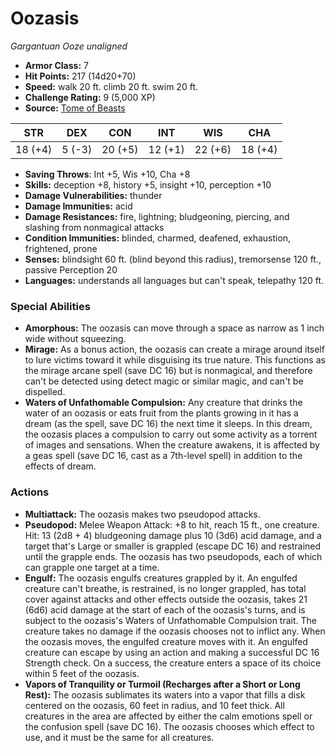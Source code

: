 # Oozasis

*Gargantuan* *Ooze* *unaligned*

- **Armor Class:** 7
- **Hit Points:** 217 (14d20+70)
- **Speed:** walk 20 ft. climb 20 ft. swim 20 ft.
- **Challenge Rating:** 9 (5,000 XP)
- **Source:** [Tome of Beasts](https://koboldpress.com/kpstore/product/tome-of-beasts-for-5th-edition-print/)

| STR | DEX | CON | INT | WIS | CHA |
| --- | --- | --- | --- | --- | --- |
| 18 (+4) | 5 (-3) | 20 (+5) | 12 (+1) | 22 (+6) | 18 (+4) |

- **Saving Throws**: Int +5, Wis +10, Cha +8
- **Skills:** deception +8, history +5, insight +10, perception +10
- **Damage Vulnerabilities:** thunder
- **Damage Immunities:** acid
- **Damage Resistances:** fire, lightning; bludgeoning, piercing, and slashing from nonmagical attacks
- **Condition Immunities:** blinded, charmed, deafened, exhaustion, frightened, prone
- **Senses:** blindsight 60 ft. (blind beyond this radius), tremorsense 120 ft., passive Perception 20
- **Languages:** understands all languages but can't speak, telepathy 120 ft.
### Special Abilities
- **Amorphous:** The oozasis can move through a space as narrow as 1 inch wide without squeezing.
- **Mirage:** As a bonus action, the oozasis can create a mirage around itself to lure victims toward it while disguising its true nature. This functions as the mirage arcane spell (save DC 16) but is nonmagical, and therefore can't be detected using detect magic or similar magic, and can't be dispelled.
- **Waters of Unfathomable Compulsion:** Any creature that drinks the water of an oozasis or eats fruit from the plants growing in it has a dream (as the spell, save DC 16) the next time it sleeps. In this dream, the oozasis places a compulsion to carry out some activity as a torrent of images and sensations. When the creature awakens, it is affected by a geas spell (save DC 16, cast as a 7th-level spell) in addition to the effects of dream.
### Actions
- **Multiattack:** The oozasis makes two pseudopod attacks.
- **Pseudopod:** Melee Weapon Attack: +8 to hit, reach 15 ft., one creature. Hit: 13 (2d8 + 4) bludgeoning damage plus 10 (3d6) acid damage, and a target that's Large or smaller is grappled (escape DC 16) and restrained until the grapple ends. The oozasis has two pseudopods, each of which can grapple one target at a time.
- **Engulf:** The oozasis engulfs creatures grappled by it. An engulfed creature can't breathe, is restrained, is no longer grappled, has total cover against attacks and other effects outside the oozasis, takes 21 (6d6) acid damage at the start of each of the oozasis's turns, and is subject to the oozasis's Waters of Unfathomable Compulsion trait. The creature takes no damage if the oozasis chooses not to inflict any. When the oozasis moves, the engulfed creature moves with it. An engulfed creature can escape by using an action and making a successful DC 16 Strength check. On a success, the creature enters a space of its choice within 5 feet of the oozasis.
- **Vapors of Tranquility or Turmoil (Recharges after a Short or Long Rest):** The oozasis sublimates its waters into a vapor that fills a disk centered on the oozasis, 60 feet in radius, and 10 feet thick. All creatures in the area are affected by either the calm emotions spell or the confusion spell (save DC 16). The oozasis chooses which effect to use, and it must be the same for all creatures.
